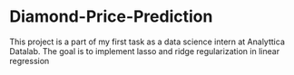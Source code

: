 # Diamond-Price-Prediction
This project is a part of my first task as a data science intern at Analyttica Datalab. The goal is to implement lasso and ridge regularization in linear regression
